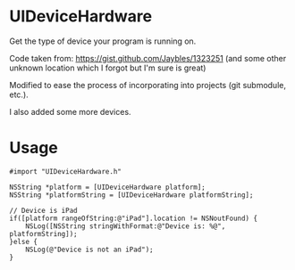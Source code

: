 UIDeviceHardware
================

Get the type of device your program is running on.

Code taken from: https://gist.github.com/Jaybles/1323251 (and some other unknown location which I forgot but I'm sure is great)

Modified to ease the process of incorporating into projects (git submodule, etc.).

I also added some more devices.

Usage
=====

```objc
#import "UIDeviceHardware.h"

NSString *platform = [UIDeviceHardware platform];
NSString *platformString = [UIDeviceHardware platformString];

// Device is iPad
if([platform rangeOfString:@"iPad"].location != NSNoutFound) {
	NSLog([NSString stringWithFormat:@"Device is: %@", platformString]);
}else {
	NSLog(@"Device is not an iPad");
}
```
